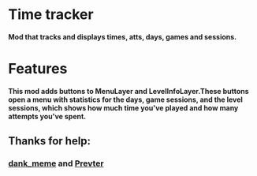# Time tracker

#### Mod that tracks and displays times, atts, days, games and sessions.

# Features

#### This mod adds buttons to MenuLayer and LevelInfoLayer.These buttons open a menu with statistics for the days, game sessions, and the level sessions, which shows how much time you've played and how many attempts you've spent.

## Thanks for help:
### [dank_meme](https://discordapp.com/users/612930885230002208/) and [Prevter](https://discordapp.com/users/400199033915965441/)